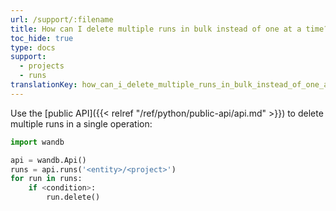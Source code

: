 ```yaml
---
url: /support/:filename
title: How can I delete multiple runs in bulk instead of one at a time?
toc_hide: true
type: docs
support:
  - projects
  - runs
translationKey: how_can_i_delete_multiple_runs_in_bulk_instead_of_one_at_a_time
---
```

Use the [public API]({{< relref "/ref/python/public-api/api.md" >}}) to delete multiple runs in a single operation:

```python
import wandb

api = wandb.Api()
runs = api.runs('<entity>/<project>')
for run in runs:
    if <condition>:
        run.delete()
```
